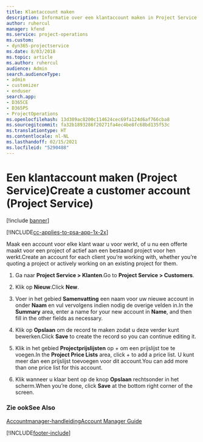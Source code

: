 ```yaml
---
title: Klantaccount maken
description: Informatie over een klantaccount maken in Project Service
author: ruhercul
manager: kfend
ms.service: project-operations
ms.custom:
- dyn365-projectservice
ms.date: 8/03/2018
ms.topic: article
ms.author: ruhercul
audience: Admin
search.audienceType:
- admin
- customizer
- enduser
search.app:
- D365CE
- D365PS
- ProjectOperations
ms.openlocfilehash: 13d309ac8200c114624cec69fa124d6af766cba8
ms.sourcegitcommit: fa32b1893286f20271fa4ec4be8fc68bd135f53c
ms.translationtype: HT
ms.contentlocale: nl-NL
ms.lasthandoff: 02/15/2021
ms.locfileid: "5290488"
---
```

# <a name="create-a-customer-account-project-service"></a><span data-ttu-id="cb0b9-103">Een klantaccount maken (Project Service)</span><span class="sxs-lookup"><span data-stu-id="cb0b9-103">Create a customer account (Project Service)</span></span>

[!include [banner](../includes/psa-now-project-operations.md)]

[!INCLUDE[cc-applies-to-psa-app-1x-2x](../includes/cc-applies-to-psa-app-1x-2x.md)]

<span data-ttu-id="cb0b9-104">Maak een account voor elke klant waar u voor werkt, of u nu een offerte maakt voor een project of actief aan een bestaand project voor hen werkt.</span><span class="sxs-lookup"><span data-stu-id="cb0b9-104">Create an account for each client you’re working with, whether you’re quoting a project or actively working on an existing project for them.</span></span>  
  
1.  <span data-ttu-id="cb0b9-105">Ga naar **Project Service > Klanten**.</span><span class="sxs-lookup"><span data-stu-id="cb0b9-105">Go to **Project Service > Customers**.</span></span>  
  
2.  <span data-ttu-id="cb0b9-106">Klik op **Nieuw**.</span><span class="sxs-lookup"><span data-stu-id="cb0b9-106">Click **New**.</span></span>  
  
3.  <span data-ttu-id="cb0b9-107">Voer in het gebied **Samenvatting** een naam voor uw nieuwe account in onder **Naam** en vul vervolgens indien nodig de overige velden in.</span><span class="sxs-lookup"><span data-stu-id="cb0b9-107">In the **Summary** area, enter a name for your new account in **Name**, and then fill in the other fields as necessary.</span></span>  
  
4.  <span data-ttu-id="cb0b9-108">Klik op **Opslaan** om de record te maken zodat u deze verder kunt bewerken.</span><span class="sxs-lookup"><span data-stu-id="cb0b9-108">Click **Save** to create the record so you can continue editing it.</span></span>  
  
5.  <span data-ttu-id="cb0b9-109">Klik in het gebied **Projectprijslijsten** op + om een prijslijst toe te voegen.</span><span class="sxs-lookup"><span data-stu-id="cb0b9-109">In the **Project Price Lists** area, click + to add a price list.</span></span> <span data-ttu-id="cb0b9-110">U kunt meer dan een prijslijst toevoegen voor dit account.</span><span class="sxs-lookup"><span data-stu-id="cb0b9-110">You can add more than one price list for this account.</span></span>  
  
6.  <span data-ttu-id="cb0b9-111">Klik wanneer u klaar bent op de knop **Opslaan** rechtsonder in het scherm.</span><span class="sxs-lookup"><span data-stu-id="cb0b9-111">When you’re done, click **Save** at the bottom right corner of the screen.</span></span>  
  
### <a name="see-also"></a><span data-ttu-id="cb0b9-112">Zie ook</span><span class="sxs-lookup"><span data-stu-id="cb0b9-112">See Also</span></span>  
 [<span data-ttu-id="cb0b9-113">Accountmanager-handleiding</span><span class="sxs-lookup"><span data-stu-id="cb0b9-113">Account Manager Guide</span></span>](../psa/account-manager-guide.md)


[!INCLUDE[footer-include](../includes/footer-banner.md)]